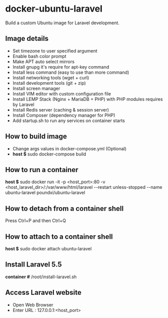 # docker-ubuntu-laravel
Build a custom Ubuntu image for Laravel development.

## Image details
 - Set timezone to user specified argument
 - Enable bash color prompt
 - Make APT auto select mirrors
 - Install gnupg it's require for apt-key command
 - Install less command (easy to use than more command)
 - Install networking tools (wget + curl)
 - Install development tools (git + zip)
 - Install screen manager
 - Install VIM editor with custom configuration file
 - Install LEMP Stack (Nginx + MariaDB + PHP) with PHP modules requires by Laravel
 - Install Redis server (caching & session server)
 - Install Composer (dependency manager for PHP)
 - Add startup.sh to run any services on container starts

## How to build image
 - Change args values in docker-compose.yml (Optional)
 - **host $** sudo docker-compose build

## How to run a container
**host $** sudo docker run -it -p <host_port>:80 -v <host_laravel_dir>/:/var/www/html/laravel --restart unless-stopped --name ubuntu-laravel poundxi/ubuntu-laravel

## How to detach from a container shell
Press Ctrl+P and then Ctrl+Q

## How to attach to a container shell
**host $** sudo docker attach ubuntu-laravel

## Install Laravel 5.5
**container #** /root/install-laravel.sh

## Access Laravel website
- Open Web Browser
- Enter URL : 127.0.0.1:<host_port>
